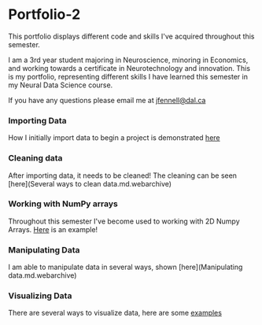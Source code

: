 # Portfolio-2
This portfolio displays different code and skills I've acquired throughout this semester.

I am a 3rd year student majoring in Neuroscience, minoring in Economics, and working towards a certificate in Neurotechnology and innovation. This is my portfolio, representing different skills I have learned this semester in my Neural Data Science course.

If you have any questions please email me at [jfennell@dal.ca](mailto:jfennell@dal.ca)


### Importing Data
How I initially import data to begin a project is demonstrated [here](imports.md)


### Cleaning data
After importing data, it needs to be cleaned! The cleaning can be seen [here](Several ways to clean data.md.webarchive)


### Working with NumPy arrays
Throughout this semester I've become used to working with 2D Numpy Arrays. [Here](NumPyarraysportfolio.md.webarchive) is an example!

### Manipulating Data
I am able to manipulate data in several ways, shown [here](Manipulating data.md.webarchive) 

### Visualizing Data
There are several ways to visualize data, here are some [examples](https://github.com/JillFennell/Portfolio-2/blob/main/Data%20visualization.md.webarchive)



